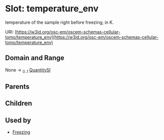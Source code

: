 
# Slot: temperature_env

temperature of the sample right before freezing; in K.

URI: [https://w3id.org/osc-em/oscem-schemas-cellular-tomo/temperature_env](https://w3id.org/osc-em/oscem-schemas-cellular-tomo/temperature_env)


## Domain and Range

None &#8594;  <sub>0..1</sub> [QuantitySI](QuantitySI.md)

## Parents


## Children


## Used by

 * [Freezing](Freezing.md)
